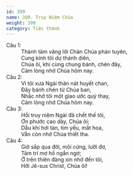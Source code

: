```yaml
---
id: 399
name: 399. Truy Niệm Chúa
weight: 399
category: Tiệc thánh
---
```

<dl><dt>Câu 1:</dt><dd data-verse="1">Thành tâm vâng lời Chân Chúa phán tuyên, <br/>Cung kính tôi dự thánh diên, <br/>Chúa ôi, khi cùng chung bánh, chén đây, <br/>Cảm lòng nhớ Chúa hôm nay. </dd><dt>Câu 2:</dt><dd data-verse="2">Vì tôi xưa Ngài thân nát huyết chan, <br/>Đây bánh chén từ Chúa ban, <br/>Nhắc nhở tôi một giao ước quý thay, <br/>Cảm lòng nhớ Chúa hôm nay. </dd><dt>Câu 3:</dt><dd data-verse="3">Hồi truy niệm Ngài đã chết thế tôi, <br/>Ơn phước cao dày, Chúa ôi; <br/>Dẫu khi hơi tàn, tim yếu, mắt hoa, <br/>Vẫn còn nhớ Chúa thiết tha. </dd><dt>Câu 4:</dt><dd data-verse="4">Giờ sắp qua đời, môi cứng, lưỡi đơ, <br/>Tâm trí mơ hồ ngẩn ngơ; <br/>Ở trên thiên đàng xin nhớ đến tôi, <br/>Hỡi Jê-sus Christ, Chúa ôi! </dd></dl>
